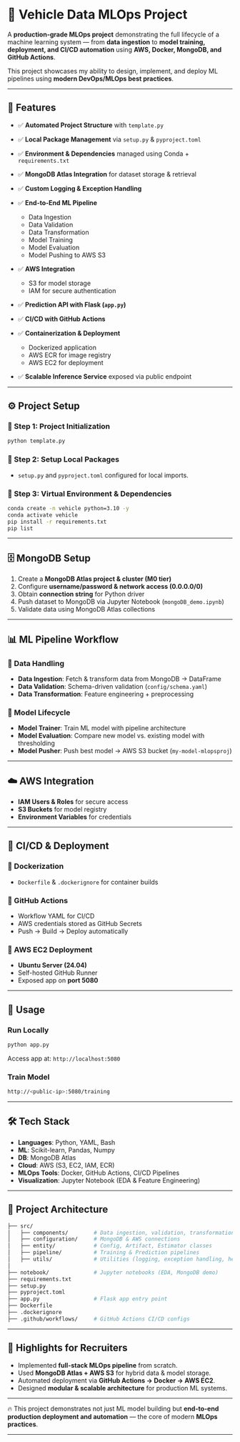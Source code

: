 

# 🚗 Vehicle Data MLOps Project

A **production-grade MLOps project** demonstrating the full lifecycle of a machine learning system — from **data ingestion** to **model training, deployment, and CI/CD automation** using **AWS, Docker, MongoDB, and GitHub Actions**.

This project showcases my ability to design, implement, and deploy ML pipelines using **modern DevOps/MLOps best practices**.

---

## 📌 Features

* ✅ **Automated Project Structure** with `template.py`
* ✅ **Local Package Management** via `setup.py` & `pyproject.toml`
* ✅ **Environment & Dependencies** managed using Conda + `requirements.txt`
* ✅ **MongoDB Atlas Integration** for dataset storage & retrieval
* ✅ **Custom Logging & Exception Handling**
* ✅ **End-to-End ML Pipeline**

  * Data Ingestion
  * Data Validation
  * Data Transformation
  * Model Training
  * Model Evaluation
  * Model Pushing to AWS S3
* ✅ **AWS Integration**

  * S3 for model storage
  * IAM for secure authentication
* ✅ **Prediction API with Flask (`app.py`)**
* ✅ **CI/CD with GitHub Actions**
* ✅ **Containerization & Deployment**

  * Dockerized application
  * AWS ECR for image registry
  * AWS EC2 for deployment
* ✅ **Scalable Inference Service** exposed via public endpoint

---

## ⚙️ Project Setup

### 🔹 Step 1: Project Initialization

```bash
python template.py
```

### 🔹 Step 2: Setup Local Packages

* `setup.py` and `pyproject.toml` configured for local imports.

### 🔹 Step 3: Virtual Environment & Dependencies

```bash
conda create -n vehicle python=3.10 -y
conda activate vehicle
pip install -r requirements.txt
pip list
```

---

## 🗄️ MongoDB Setup

1. Create a **MongoDB Atlas project & cluster (M0 tier)**
2. Configure **username/password & network access (0.0.0.0/0)**
3. Obtain **connection string** for Python driver
4. Push dataset to MongoDB via Jupyter Notebook (`mongoDB_demo.ipynb`)
5. Validate data using MongoDB Atlas collections

---

## 📊 ML Pipeline Workflow

### 🔹 Data Handling

* **Data Ingestion**: Fetch & transform data from MongoDB → DataFrame
* **Data Validation**: Schema-driven validation (`config/schema.yaml`)
* **Data Transformation**: Feature engineering + preprocessing

### 🔹 Model Lifecycle

* **Model Trainer**: Train ML model with pipeline architecture
* **Model Evaluation**: Compare new model vs. existing model with thresholding
* **Model Pusher**: Push best model → AWS S3 bucket (`my-model-mlopsproj`)

---

## ☁️ AWS Integration

* **IAM Users & Roles** for secure access
* **S3 Buckets** for model registry
* **Environment Variables** for credentials

---

## 🐳 CI/CD & Deployment

### 🔹 Dockerization

* `Dockerfile` & `.dockerignore` for container builds

### 🔹 GitHub Actions

* Workflow YAML for CI/CD
* AWS credentials stored as GitHub Secrets
* Push → Build → Deploy automatically

### 🔹 AWS EC2 Deployment

* **Ubuntu Server (24.04)**
* Self-hosted GitHub Runner
* Exposed app on **port 5080**

---

## 🚀 Usage

### Run Locally

```bash
python app.py
```

Access app at: `http://localhost:5080`

### Train Model

```bash
http://<public-ip>:5080/training
```

---

## 🛠️ Tech Stack

* **Languages**: Python, YAML, Bash
* **ML**: Scikit-learn, Pandas, Numpy
* **DB**: MongoDB Atlas
* **Cloud**: AWS (S3, EC2, IAM, ECR)
* **MLOps Tools**: Docker, GitHub Actions, CI/CD Pipelines
* **Visualization**: Jupyter Notebook (EDA & Feature Engineering)

---

## 📌 Project Architecture

```bash
├── src/
│   ├── components/        # Data ingestion, validation, transformation, trainer
│   ├── configuration/     # MongoDB & AWS connections
│   ├── entity/            # Config, Artifact, Estimator classes
│   ├── pipeline/          # Training & Prediction pipelines
│   ├── utils/             # Utilities (logging, exception handling, helpers)
│
├── notebook/              # Jupyter notebooks (EDA, MongoDB demo)
├── requirements.txt
├── setup.py
├── pyproject.toml
├── app.py                 # Flask app entry point
├── Dockerfile
├── .dockerignore
├── .github/workflows/     # GitHub Actions CI/CD configs
```

---

## 🌟 Highlights for Recruiters

* Implemented **full-stack MLOps pipeline** from scratch.
* Used **MongoDB Atlas + AWS S3** for hybrid data & model storage.
* Automated deployment via **GitHub Actions → Docker → AWS EC2**.
* Designed **modular & scalable architecture** for production ML systems.

---

🔥 This project demonstrates not just ML model building but **end-to-end production deployment and automation** — the core of modern **MLOps practices**.

---

